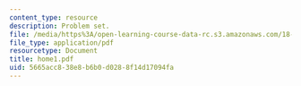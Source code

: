 ```yaml
---
content_type: resource
description: Problem set.
file: /media/https%3A/open-learning-course-data-rc.s3.amazonaws.com/18-443-statistics-for-applications-fall-2003/5665acc838e8b6b0d0288f14d17094fa_home1.pdf
file_type: application/pdf
resourcetype: Document
title: home1.pdf
uid: 5665acc8-38e8-b6b0-d028-8f14d17094fa
---
```

